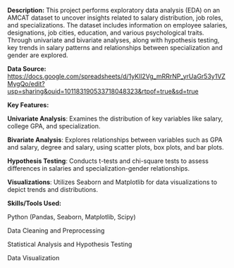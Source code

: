 **Description:**  This project performs exploratory data analysis (EDA) on an AMCAT dataset to uncover insights related to salary distribution, job roles, and specializations. The dataset includes information on employee salaries, designations, job cities, education, and various psychological traits. Through univariate and bivariate analyses, along with hypothesis testing, key trends in salary patterns and relationships between specialization and gender are explored.

**Data Source:** https://docs.google.com/spreadsheets/d/1yKll2Vg_mRRrNP_yrUaGr53y1VZMygQo/edit?usp=sharing&ouid=101183190533718048323&rtpof=true&sd=true

**Key Features:**

**Univariate Analysis**: Examines the distribution of key variables like salary, college GPA, and specialization.

**Bivariate Analysis**: Explores relationships between variables such as GPA and salary, degree and salary, using scatter plots, box plots, and bar plots.

**Hypothesis Testing**: Conducts t-tests and chi-square tests to assess differences in salaries and specialization-gender relationships.

**Visualizations**: Utilizes Seaborn and Matplotlib for data visualizations to depict trends and distributions.

**Skills/Tools Used:**

Python (Pandas, Seaborn, Matplotlib, Scipy)

Data Cleaning and Preprocessing


Statistical Analysis and Hypothesis Testing

Data Visualization









